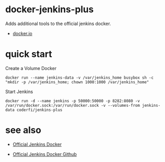 # docker-jenkins-plus

Adds additional tools to the official jenkins docker.

* [docker.io](https://docs.docker.com/installation/debian/)

# quick start

Create a Volume Docker

    docker run --name jenkins-data -v /var/jenkins_home busybox sh -c "mkdir -p /var/jenkins_home; chown 1000:1000 /var/jenkins_home"

Start Jenkins

    docker run -d --name jenkins -p 50000:50000 -p 8282:8080 -v /var/run/docker.sock:/var/run/docker.sock -v --volumes-from jenkins-data coderfi/jenkins-plus

# see also

* [Official Jenkins Docker](https://registry.hub.docker.com/_/jenkins/)

* [Official Jenkins Docker Github](https://github.com/cloudbees/jenkins-ci.org-docker)
